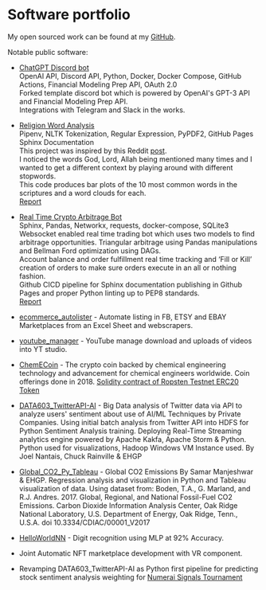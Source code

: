 # Software portfolio

My open sourced work can be found at my [GitHub](http://github.com/ehgp).

Notable public software:

* [ChatGPT Discord bot](https://github.com/ehgp/chatGPT-discord-bot)<br>
OpenAI API, Discord API, Python, Docker, Docker Compose, GitHub Actions, Financial Modeling Prep API, OAuth 2.0<br>
Forked template discord bot which is powered by OpenAI's GPT-3 API and Financial Modeling Prep API.<br>
Integrations with Telegram and Slack in the works.<br>

* [Religion Word Analysis](https://github.com/ehgp/religion_word_analysis)<br>
Pipenv, NLTK Tokenization, Regular Expression, PyPDF2, GitHub Pages Sphinx Documentation<br>
This project was inspired by this Reddit [post](https://www.reddit.com/r/dataisbeautiful/comments/mxu578/oc_remix_a_wordcloud_for_each_of_the_six_largest/?utm_source=share&utm_medium=android_app&utm_name=androidcss&utm_term=1&utm_content=share_button).<br>
I noticed the words God, Lord, Allah being mentioned many times and I wanted to get a different context by playing around with different stopwords.<br>
This code produces bar plots of the 10 most common words in the scriptures and a word clouds for each.<br>
[Report](https://ehgp.github.io/religion_word_analysis/report.html)

* [Real Time Crypto Arbitrage Bot](https://github.com/ehgp/realtime_crypto_arbitrage_bot)<br>
Sphinx, Pandas, Networkx, requests, docker-compose, SQLite3<br>
Websocket enabled real time trading bot which uses two models to find arbitrage opportunities.
Triangular arbitrage using Pandas manipulations and Bellman Ford optimization using DAGs.<br>
Account balance and order fulfillment real time tracking and ‘Fill or Kill’ creation of orders to make sure orders execute in an all or nothing fashion.<br>
Github CICD pipeline for Sphinx documentation publishing in Github Pages and proper Python
linting up to PEP8 standards.<br>
[Report](https://ehgp.github.io/realtime_crypto_arbitrage_bot/report.html)

* [ecommerce_autolister](https://github.com/ehgp/ecommerce_autolister) - Automate listing in FB, ETSY and EBAY Marketplaces from an Excel Sheet and webscrapers.

* [youtube_manager](https://github.com/ehgp/youtube_manager) - YouTube manage download and uploads of videos into YT studio.

* [ChemECoin](https://github.com/ehgp/chemecoin) - The crypto coin backed by chemical engineering technology and advancement for chemical engineers worldwide. Coin offerings done in 2018. [Solidity contract of Ropsten Testnet ERC20 Token](https://ropsten.etherscan.io/address/0xb6ba833c8065c138627b11249c842a6f567d3742)

* [DATA603_TwitterAPI-AI](https://github.com/ehgp/DATA603_TwitterAPI-AI) - Big Data analysis of Twitter data via API to analyze users' sentiment about use of AI/ML Techniques by Private Companies.
Using initial batch analysis from Twitter API into HDFS for Python Sentiment Analysis training.
Deploying Real-Time Streaming analytics engine powered by Apache Kakfa, Apache Storm & Python.
Python used for visualizations, Hadoop Windows VM Instance used.
By Joel Nantais, Chuck Rainville & EHGP

* [Global_CO2_Py_Tableau](https://github.com/ehgp/Global_CO2_Py_Tableau) - Global CO2 Emissions By Samar Manjeshwar & EHGP. Regression analysis and visualization in Python and Tableau visualization of data. Using dataset from: Boden, T.A., G. Marland, and R.J. Andres. 2017. Global, Regional, and National Fossil-Fuel CO2 Emissions. Carbon Dioxide Information Analysis Center, Oak Ridge National Laboratory, U.S. Department of Energy, Oak Ridge, Tenn., U.S.A. doi 10.3334/CDIAC/00001_V2017

* [HelloWorldNN](https://github.com/ehgp/HelloWorldNN) - Digit recognition using MLP at 92% Accuracy.

* Joint Automatic NFT marketplace development with VR component.

* Revamping DATA603_TwitterAPI-AI as Python first pipeline for predicting stock sentiment analysis weighting for [Numerai Signals Tournament](https://signals.numer.ai/tournament)
